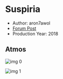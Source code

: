 # Suspiria

* Author: aron7awol
* [Forum Post](https://www.avsforum.com/threads/bass-eq-for-filtered-movies.2995212/post-57531032)
* Production Year: 2018

## Atmos

![img 0](https://i.imgur.com/cME6qGo.jpg)

![img 1](https://i.imgur.com/oQseXVp.jpg)

